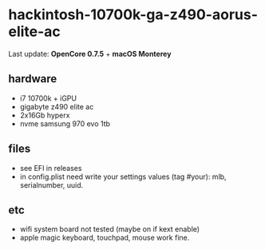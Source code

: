 # hackintosh-10700k-ga-z490-aorus-elite-ac

Last update: **OpenCore 0.7.5** + **macOS Monterey**

## hardware
- i7 10700k + iGPU
- gigabyte z490 elite ac
- 2x16Gb hyperx
- nvme samsung 970 evo 1tb

## files
- see EFI in releases
- in config.plist need write your settings values (tag #your): mlb, serialnumber, uuid.

## etc
- wifi system board not tested (maybe on if kext enable)
- apple magic keyboard, touchpad, mouse work fine.
